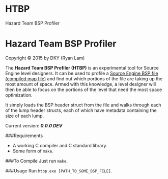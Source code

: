 # HTBP
Hazard Team BSP Profiler

Hazard Team BSP Profiler
==========

Copyright © 2015 by DKY (Ryan Lam)

The __Hazard Team BSP Profiler (HTBP)__ is an experimental tool for Source Engine level designers. It can be used to profile a [Source Engine BSP file (compiled map file)](https://developer.valvesoftware.com/wiki/Source_BSP_File_Format) and find out which portions of the file are taking up the most amount of space. Armed with this knowledge, a level designer will then be able to focus on the portions of the level that need the most space optimization.

It simply loads the BSP header struct from the file and walks through each of the lump header structs, each of which have metadata containing the size of each lump.

Current version: ___0.0.0 DEV___

###Requirements
* A working C compiler and C standard library.
* Some form of `make`.

###To Compile
Just run `make`.

###Usage
Run `htbp.exe [PATH_TO_SOME_BSP_FILE]`.
